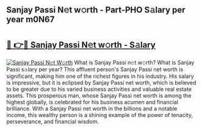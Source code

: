 ## Sanjay Passi N𝚎t w𝚘rth - Part-PHO S𝚊lary per year m0N67

# <h2><a href="http://gc3q51.nevu.top/?p=Sanjay+Passi">🔗 👉🔴 Sanjay Passi N𝚎t w𝚘rth - S𝚊lary</a></h2>

[![Sanjay Passi N𝚎t W𝚘rth](https://i.imgur.com/Oavwk0R.jpeg)](http://gc3q51.nevu.top/?p=Sanjay+Passi)
What is Sanjay Passi n𝚎t w𝚘rth? What is Sanjay Passi s𝚊lary per year?
This affluent person's Sanjay Passi net worth is significant, making him one of the richest figures in his industry. His salary is impressive, but it is eclipsed by Sanjay Passi net worth, which is believed to be greater due to his varied business activities and valuable real estate assets. This prosperous man, whose Sanjay Passi net worth is among the highest globally, is celebrated for his business acumen and financial brilliance. With a Sanjay Passi net worth in the billions and a notable income, this wealthy person is a shining example of the power of tenacity, perseverance, and financial wisdom.
